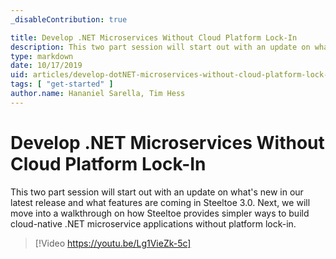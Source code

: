```yaml
---
_disableContribution: true

title: Develop .NET Microservices Without Cloud Platform Lock-In
description: This two part session will start out with an update on what's new in our latest release and what features are coming in Steeltoe 3.0. Next, we will move into a walkthrough on how Steeltoe provides simpler ways to build cloud-native .NET microservice applications without platform lock-in.
type: markdown
date: 10/17/2019
uid: articles/develop-dotNET-microservices-without-cloud-platform-lock-In
tags: [ "get-started" ]
author.name: Hananiel Sarella, Tim Hess
---
```


# Develop .NET Microservices Without Cloud Platform Lock-In

This two part session will start out with an update on what's new in our latest release and what features are coming in Steeltoe 3.0. Next, we will move into a walkthrough on how Steeltoe provides simpler ways to build cloud-native .NET microservice applications without platform lock-in.

> [!Video https://youtu.be/Lg1VieZk-5c]

